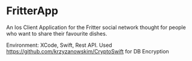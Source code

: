 # FritterApp
An Ios Client Application for the Fritter social  network thought for people who want to share their favourite dishes.

Environment: XCode, Swift, Rest API. Used https://github.com/krzyzanowskim/CryptoSwift for DB Encryption
